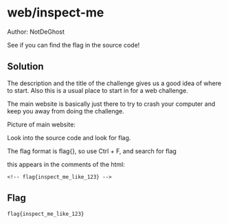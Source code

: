 # web/inspect-me
Author: NotDeGhost

See if you can find the flag in the source code!

## Solution
The description and the title of the challenge gives us a good idea of where to start.
Also this is a usual place to start in for a web challenge.

The main website is basically just there to try to crash your computer and keep you away from doing the challenge.

Picture of main website: 


Look into the source code and look for flag.

The flag format is flag{}, so use Ctrl + F, and search for flag

this appears in the comments of the html:

```<!-- flag{inspect_me_like_123} -->```

## Flag
```flag{inspect_me_like_123}```

